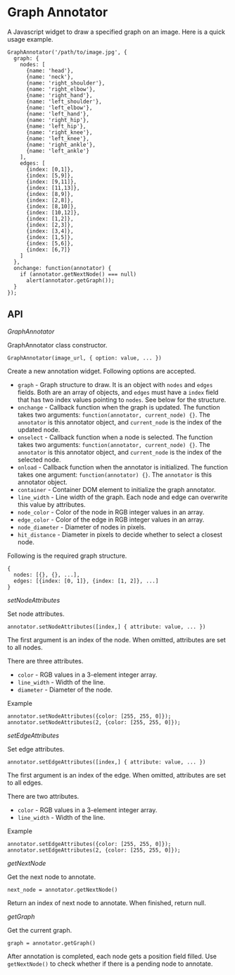 Graph Annotator
===============

A Javascript widget to draw a specified graph on an image. Here is a quick
usage example.

    GraphAnnotator('/path/to/image.jpg', {
      graph: {
        nodes: [
          {name: 'head'},
          {name: 'neck'},
          {name: 'right_shoulder'},
          {name: 'right_elbow'},
          {name: 'right_hand'},
          {name: 'left_shoulder'},
          {name: 'left_elbow'},
          {name: 'left_hand'},
          {name: 'right_hip'},
          {name: 'left_hip'},
          {name: 'right_knee'},
          {name: 'left_knee'},
          {name: 'right_ankle'},
          {name: 'left_ankle'}
        ],
        edges: [
          {index: [0,1]},
          {index: [5,9]},
          {index: [9,11]},
          {index: [11,13]},
          {index: [8,9]},
          {index: [2,8]},
          {index: [8,10]},
          {index: [10,12]},
          {index: [1,2]},
          {index: [2,3]},
          {index: [3,4]},
          {index: [1,5]},
          {index: [5,6]},
          {index: [6,7]}
        ]
      },
      onchange: function(annotator) {
        if (annotator.getNextNode() === null)
          alert(annotator.getGraph());
      }
    });


API
---

_GraphAnnotator_

GraphAnnotator class constructor.

    GraphAnnotator(image_url, { option: value, ... })

Create a new annotation widget. Following options are accepted.

 * `graph` - Graph structure to draw. It is an object with `nodes` and `edges`
             fields. Both are an array of objects, and `edges` must have a
             `index` field that has two index values pointing to `nodes`.
             See below for the structure.
 * `onchange` - Callback function when the graph is updated. The function takes
                two arguments: `function(annotator, current_node) {}`. The
                `annotator` is this annotator object, and `current_node` is the
                index of the updated node.
 * `onselect` - Callback function when a node is selected. The function takes
                two arguments: `function(annotator, current_node) {}`. The
                `annotator` is this annotator object, and `current_node` is the
                index of the selected node.
 * `onload` - Callback function when the annotator is initialized. The function
              takes one argument: `function(annotator) {}`. The `annotator` is
              this annotator object.
 * `container` - Container DOM element to initialize the graph annotator.
 * `line_width` - Line width of the graph. Each node and edge can overwrite
                  this value by attributes.
 * `node_color` - Color of the node in RGB integer values in an array.
 * `edge_color` - Color of the edge in RGB integer values in an array.
 * `node_diameter` - Diameter of nodes in pixels.
 * `hit_distance` - Diameter in pixels to decide whether to select a closest
                    node.

Following is the required graph structure.

    {
      nodes: [{}, {}, ...],
      edges: [{index: [0, 1]}, {index: [1, 2]}, ...]
    }

_setNodeAttributes_

Set node attributes.

    annotator.setNodeAttributes([index,] { attribute: value, ... })

The first argument is an index of the node. When omitted, attributes are set to
all nodes.

There are three attributes.

* `color` - RGB values in a 3-element integer array.
* `line_width` - Width of the line.
* `diameter` - Diameter of the node.

Example

    annotator.setNodeAttributes({color: [255, 255, 0]});
    annotator.setNodeAttributes(2, {color: [255, 255, 0]});

_setEdgeAttributes_

Set edge attributes.

    annotator.setEdgeAttributes([index,] { attribute: value, ... })

The first argument is an index of the edge. When omitted, attributes are set to
all edges.

There are two attributes.

* `color` - RGB values in a 3-element integer array.
* `line_width` - Width of the line.

Example

    annotator.setEdgeAttributes({color: [255, 255, 0]});
    annotator.setEdgeAttributes(2, {color: [255, 255, 0]});

_getNextNode_

Get the next node to annotate.

    next_node = annotator.getNextNode()

Return an index of next node to annotate. When finished, return null.

_getGraph_

Get the current graph.

    graph = annotator.getGraph()

After annotation is completed, each node gets a position field filled. Use
`getNextNode()` to check whether if there is a pending node to annotate.
